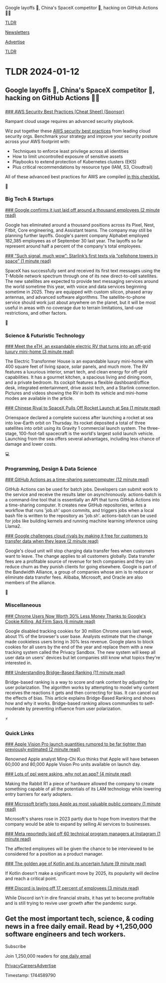 Google layoffs 💼, China's SpaceX competitor 🚀, hacking on GitHub Actions 👨‍💻

[TLDR](/)

[Newsletters](/newsletters)

[Advertise](https://advertise.tldr.tech/)

[TLDR](/)

# TLDR 2024-01-12

## Google layoffs 💼, China's SpaceX competitor 🚀, hacking on GitHub Actions 👨‍💻

### 

[### AWS Security Best Practices [Cheat Sheet] (Sponsor)](https://www.wiz.io/lp/aws-security-best-practices-cheat-sheet?utm_source=tldrtech&amp;utm_medium=paid-email&amp;utm_campaign=FY24Q3_INB_FORM_AWS-Security-Best-Practices&amp;sfcid=701Py000002vvmnIAA&amp;utm_term=FY24Q4-TldrTech-nl&amp;utm_content=AWSBestPractices)

Rampant cloud usage requires an advanced security playbook.

Wiz put together these [AWS security best practices](https://www.wiz.io/lp/aws-security-best-practices-cheat-sheet?utm_source=tldrtech&utm_medium=paid-email&utm_campaign=FY24Q3_INB_FORM_AWS-Security-Best-Practices&sfcid=701Py000002vvmnIAA&utm_term=FY24Q4-TldrTech-nl&utm_content=AWSBestPractices) from leading cloud security orgs. Benchmark your strategy and improve your security posture across your AWS footprint with:

* Techniques to enforce least privilege across all identities
* How to limit uncontrolled exposure of sensitive assets
* Playbooks to extend protection of Kubernetes clusters (EKS)
* Plus critical recommendations by resource type (IAM, S3, Cloudtrail)

All of these advanced best practices for AWS are compiled [in this checklist.](https://www.wiz.io/lp/aws-security-best-practices-cheat-sheet?utm_source=tldrtech&utm_medium=paid-email&utm_campaign=FY24Q3_INB_FORM_AWS-Security-Best-Practices&sfcid=701Py000002vvmnIAA&utm_term=FY24Q4-TldrTech-nl&utm_content=AWSBestPractices)

📱

### Big Tech & Startups

[### Google confirms it just laid off around a thousand employees (2 minute read)](https://www.theverge.com/2024/1/11/24034124/google-layoffs-engineering-assistant-hardware?utm_source=tldrnewsletter)

Google has eliminated around a thousand positions across its Pixel, Nest, Fitbit, Core engineering, and Assistant teams. The company may still be planning further layoffs. Google's parent company Alphabet employed 182,385 employees as of September 30 last year. The layoffs so far represent around half a percent of the company's total employees.

[### “Such signal, much wow”: Starlink’s first texts via “cellphone towers in space” (1 minute read)](https://arstechnica.com/tech-policy/2024/01/starlink-shows-off-first-texts-to-t-mobile-phones-sent-via-spacex-satellite/?utm_source=tldrnewsletter)

SpaceX has successfully sent and received its first text messages using the T-Mobile network spectrum through one of its new direct-to-cell satellites. The new satellites are expected to provide text messaging services around the world sometime this year, with voice and data services beginning sometime in 2025. They are equipped with custom silicon, phased array antennas, and advanced software algorithms. The satellite-to-phone service should work just about anywhere on the planet, but it will be most useful in areas with no coverage due to terrain limitations, land-use restrictions, and other factors.

🚀

### Science & Futuristic Technology

[### Meet the eTH, an expandable electric RV that turns into an off-grid luxury mini-home (3 minute read)](https://electrek.co/2024/01/11/eth-electric-rv-expands-off-grid-luxury-home/?utm_source=tldrnewsletter)

The Electric Transformer House is an expandable luxury mini-home with 400 square feet of living space, solar panels, and much more. The RV features a luxurious interior, smart tech, and clean energy for off-grid capabilities. It has a gourmet kitchen, a spacious living and dining room, and a private bedroom. Its cockpit features a flexible dashboard/office desk, integrated entertainment, drive assist tech, and a Starlink connection. Pictures and videos showing the RV in both its vehicle and mini-home modes are available in the article.

[### Chinese Rival to SpaceX Pulls Off Rocket Launch at Sea (1 minute read)](https://themessenger.com/tech/china-rocket-launch-orienspace-gravity1?utm_source=tldrnewsletter)

Orienspace declared a complete success after launching a rocket at sea into low-Earth orbit on Thursday. Its rocket deposited a total of three satellites into orbit using its Gravity 1 commercial launch system. The three-stage, 100-foot-tall spacecraft is the world's largest solid launch vehicle. Launching from the sea offers several advantages, including less chance of damage and lower costs.

💻

### Programming, Design & Data Science

[### GitHub Actions as a time-sharing supercomputer (12 minute read)](https://blog.alexellis.io/github-actions-timesharing-supercomputer/?utm_source=tldrnewsletter)

GitHub Actions can be used for batch jobs. Developers can submit work to the service and receive the results later on asynchronously. actions-batch is a command-line tool that is essentially an API that turns GitHub Actions into a time-sharing computer. It creates new GitHub repositories, writes a workflow that runs 'job.sh' upon commits, and triggers jobs when a local bash file is written to the repository as 'job.sh'. actions-batch can be used for jobs like building kernels and running machine learning inference using Llama2.

[### Google challenges cloud rivals by making it free for customers to transfer data when they leave (2 minute read)](https://www.cnbc.com/2024/01/11/google-vows-not-to-charge-data-transfer-fees-when-cloud-customers-exit.html?utm_source=tldrnewsletter)

Google's cloud unit will stop charging data transfer fees when customers want to leave. The change applies to all customers globally. Data transfer fees are a profitable source of revenue for tech companies and they can reduce churn as they punish clients for going elsewhere. Google is part of the Bandwidth Alliance, a group of companies whose aim is to reduce or eliminate data transfer fees. Alibaba, Microsoft, and Oracle are also members of the alliance.

🎁

### Miscellaneous

[### Chrome Users Now Worth 30% Less Money Thanks to Google's Cookie Killing, Ad Firm Says (6 minute read)](https://gizmodo.com/google-chrome-users-worth-less-money-cooking-killing-1851159736?utm_source=tldrnewsletter)

Google disabled tracking cookies for 30 million Chrome users last week, about 1% of the browser's user base. Analysts estimate that the change made cookieless users bring in 30% less revenue. Google plans to block cookies for all users by the end of the year and replace them with a new tracking system called the Privacy Sandbox. The new system will keep all user data on users' devices but let companies still know what topics they're interested in.

[### Understanding Bridge-Based Ranking (11 minute read)](https://jonathanwarden.com/understanding-bridge-based-ranking/?utm_source=tldrnewsletter)

Bridge-based ranking is a way to score and rank content by adjusting for user polarization. The algorithm works by attempting to model why content receives the reactions it gets and then correcting for bias. It can cancel out the effects of bias. This article explains Bridge-Based Ranking and shows how and why it works. Bridge-based ranking allows communities to self-moderate by preventing influence from user polarization.

⚡

### Quick Links

[### Apple Vision Pro launch quantities rumored to be far tighter than previously estimated (2 minute read)](https://appleinsider.com/articles/24/01/11/apple-vision-pro-launch-quantities-rumored-to-be-far-tighter-than-previously-estimated?utm_medium=rss&amp;utm_source=tldrnewsletter)

Renowned Apple analyst Ming-Chi Kuo thinks that Apple will have between 60,000 and 80,000 Apple Vision Pro units available on launch day.

[### Lots of ppl were asking, why not an app? (4 minute read)](https://twitter.com/jessechenglyu/status/1745555882291646689?utm_source=tldrnewsletter)

Making the Rabbit R1 a piece of hardware allowed the company to create something capable of all the potentials of its LAM technology while lowering entry barriers for early adopters.

[### Microsoft briefly tops Apple as most valuable public company (1 minute read)](https://www.cnbc.com/2024/01/11/microsoft-replaces-apple-as-most-valuable-public-company.html?utm_source=tldrnewsletter)

Microsoft's shares rose in 2023 partly due to hope from investors that the company would be able to expand by selling AI services to businesses.

[### Meta reportedly laid off 60 technical program managers at Instagram (1 minute read)](https://www.engadget.com/meta-reportedly-laid-off-60-technical-program-managers-at-instagram-095558424.html?_fsig=CyHkz9PjksvUblRErn5sjg--%7EA&amp;utm_source=tldrnewsletter)

The affected employees will be given the chance to be interviewed to be considered for a position as a product manager.

[### The golden age of Kotlin and its uncertain future (9 minute read)](https://shiftmag.dev/kotlin-vs-java-2392/?utm_source=tldrnewsletter)

If Kotlin doesn't make a significant move by 2025, its popularity will decline and reach a critical point.

[### Discord is laying off 17 percent of employees (3 minute read)](https://www.theverge.com/2024/1/11/24034705/discord-layoffs-17-percent-employees?utm_source=tldrnewsletter)

While Discord isn't in dire financial straits, it has yet to become profitable and is still trying to revive user growth after the pandemic surge.

## Get the most important tech, science, & coding news in a free daily email. Read by +1,250,000 software engineers and tech workers.

Subscribe

Join 1,250,000 readers for [one daily email](/api/latest/tech)

[Privacy](/privacy)[Careers](https://jobs.ashbyhq.com/tldr.tech)[Advertise](/tech/advertise)

Timestamp: 1744589790